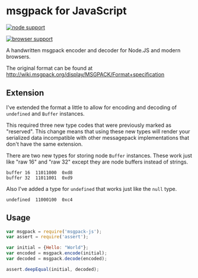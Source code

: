 # msgpack for JavaScript

[![node support](https://travis-ci.org/creationix/msgpack-js.png)](https://travis-ci.org/creationix/msgpack-js)

[![browser support](https://ci.testling.com/creationix/msgpack-js.png)](https://ci.testling.com/creationix/msgpack-js)


A handwritten msgpack encoder and decoder for Node.JS and modern browsers.

The original format can be found at <http://wiki.msgpack.org/display/MSGPACK/Format+specification>


## Extension

I've extended the format a little to allow for encoding and decoding of `undefined` and `Buffer` instances.

This required three new type codes that were previously marked as "reserved".
This change means that using these new types will render your serialized data
incompatible with other messagepack implementations that don't have the same
extension.

There are two new types for storing node `Buffer` instances. These work just 
like "raw 16" and "raw 32" except they are node buffers instead of strings.

    buffer 16  11011000  0xd8
    buffer 32  11011001  0xd9

Also I've added a type for `undefined` that works just like the `null` type.

    undefined  11000100  0xc4

## Usage

``` javascript
var msgpack = require('msgpack-js');
var assert = require('assert');

var initial = {Hello: "World"};
var encoded = msgpack.encode(initial);
var decoded = msgpack.decode(encoded);

assert.deepEqual(initial, decoded);
```

